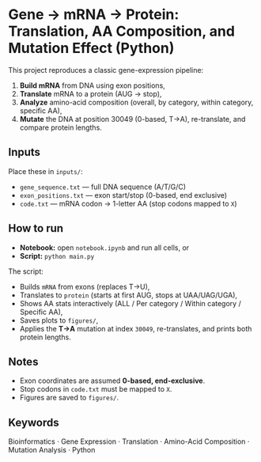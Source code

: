 # Gene → mRNA → Protein: Translation, AA Composition, and Mutation Effect (Python)

This project reproduces a classic gene-expression pipeline:
1) **Build mRNA** from DNA using exon positions,
2) **Translate** mRNA to a protein (AUG → stop),
3) **Analyze** amino-acid composition (overall, by category, within category, specific AA),
4) **Mutate** the DNA at position 30049 (0-based, T→A), re-translate, and compare protein lengths.

## Inputs
Place these in `inputs/`:
- `gene_sequence.txt` — full DNA sequence (A/T/G/C)
- `exon_positions.txt` — exon start/stop (0-based, end exclusive)
- `code.txt` — mRNA codon → 1-letter AA (stop codons mapped to `X`)

## How to run
- **Notebook:** open `notebook.ipynb` and run all cells, or
- **Script:** `python main.py`

The script:
- Builds `mRNA` from exons (replaces T→U),
- Translates to `protein` (starts at first AUG, stops at UAA/UAG/UGA),
- Shows AA stats interactively (ALL / Per category / Within category / Specific AA),
- Saves plots to `figures/`,
- Applies the **T→A** mutation at index `30049`, re-translates, and prints both protein lengths.

## Notes
- Exon coordinates are assumed **0-based, end-exclusive**.
- Stop codons in `code.txt` must be mapped to `X`.
- Figures are saved to `figures/`.

## Keywords
Bioinformatics · Gene Expression · Translation · Amino-Acid Composition · Mutation Analysis · Python
